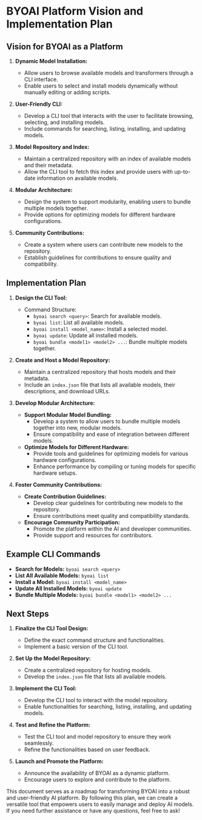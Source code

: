# BYOAI Platform Vision and Implementation Plan

## Vision for BYOAI as a Platform

1. **Dynamic Model Installation:**
   - Allow users to browse available models and transformers through a CLI interface.
   - Enable users to select and install models dynamically without manually editing or adding scripts.

2. **User-Friendly CLI:**
   - Develop a CLI tool that interacts with the user to facilitate browsing, selecting, and installing models.
   - Include commands for searching, listing, installing, and updating models.

3. **Model Repository and Index:**
   - Maintain a centralized repository with an index of available models and their metadata.
   - Allow the CLI tool to fetch this index and provide users with up-to-date information on available models.

4. **Modular Architecture:**
   - Design the system to support modularity, enabling users to bundle multiple models together.
   - Provide options for optimizing models for different hardware configurations.

5. **Community Contributions:**
   - Create a system where users can contribute new models to the repository.
   - Establish guidelines for contributions to ensure quality and compatibility.

## Implementation Plan

1. **Design the CLI Tool:**
   - Command Structure:
     - `byoai search <query>`: Search for available models.
     - `byoai list`: List all available models.
     - `byoai install <model_name>`: Install a selected model.
     - `byoai update`: Update all installed models.
     - `byoai bundle <model1> <model2> ...`: Bundle multiple models together.

2. **Create and Host a Model Repository:**
   - Maintain a centralized repository that hosts models and their metadata.
   - Include an `index.json` file that lists all available models, their descriptions, and download URLs.

3. **Develop Modular Architecture:**
   - **Support Modular Model Bundling:**
     - Develop a system to allow users to bundle multiple models together into new, modular models.
     - Ensure compatibility and ease of integration between different models.
   - **Optimize Models for Different Hardware:**
     - Provide tools and guidelines for optimizing models for various hardware configurations.
     - Enhance performance by compiling or tuning models for specific hardware setups.

4. **Foster Community Contributions:**
   - **Create Contribution Guidelines:**
     - Develop clear guidelines for contributing new models to the repository.
     - Ensure contributions meet quality and compatibility standards.
   - **Encourage Community Participation:**
     - Promote the platform within the AI and developer communities.
     - Provide support and resources for contributors.

## Example CLI Commands

- **Search for Models:**
  `byoai search <query>`
- **List All Available Models:**
  `byoai list`
- **Install a Model:**
  `byoai install <model_name>`
- **Update All Installed Models:**
  `byoai update`
- **Bundle Multiple Models:**
  `byoai bundle <model1> <model2> ...`

## Next Steps

1. **Finalize the CLI Tool Design:**
   - Define the exact command structure and functionalities.
   - Implement a basic version of the CLI tool.

2. **Set Up the Model Repository:**
   - Create a centralized repository for hosting models.
   - Develop the `index.json` file that lists all available models.

3. **Implement the CLI Tool:**
   - Develop the CLI tool to interact with the model repository.
   - Enable functionalities for searching, listing, installing, and updating models.

4. **Test and Refine the Platform:**
   - Test the CLI tool and model repository to ensure they work seamlessly.
   - Refine the functionalities based on user feedback.

5. **Launch and Promote the Platform:**
   - Announce the availability of BYOAI as a dynamic platform.
   - Encourage users to explore and contribute to the platform.

This document serves as a roadmap for transforming BYOAI into a robust and user-friendly AI platform. By following this plan, we can create a versatile tool that empowers users to easily manage and deploy AI models. If you need further assistance or have any questions, feel free to ask!
